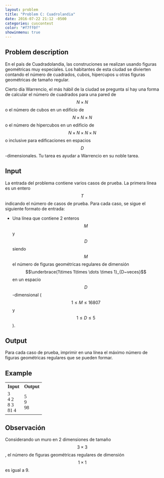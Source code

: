 ```yaml
---
layout: problem
title: "Problem C: Cuadrolandia"
date: 2016-07-22 21:12 -0500
categories: cuscontest
color: "#f7ff0f"
showinmenu: true
---
```


## Problem description


En el país de Cuadradolandia, las construciones se realizan usando figuras geométricas muy especiales. Los habitantes de esta ciudad se divierten contando el número de cuadrados, cubos, hipercupos u otras figuras geométricas de tamaño regular.

Cierto día Warrencio, el más hábil de la ciudad se pregunta sí hay una forma de calcular el número de cuadrados para una pared de $$N\times N$$ o el número de cubos en un edificio de $$N\times N\times N$$ o el número de hipercubos en un edificio de $$N\times N\times N\times N$$ o inclusive para edificaciones en espacios $$D$$-dimensionales. Tu tarea es ayudar a Warrencio en su noble tarea.

## Input

La entrada del problema contiene varios casos de prueba. La primera línea es un entero $$T$$ indicando el número de casos de prueba. Para cada caso, se sigue el siguiente formato de entrada:

  * Una línea que contiene 2 enteros $$M$$ y $$D$$ siendo $$M$$ el número de figuras geométricas regulares de dimensión $$\underbrace{1\times 1\times \dots \times 1}_{D~veces}$$ en un espacio $$D$$-dimensional ($$1 \leq M \leq 16807$$ y $$1 \leq D \leq 5$$).

## Output

Para cada caso de prueba, imprimir en una línea el máximo número de figuras geométricas regulares que se pueden formar. 

## Example

<div class="panel panel-default">
  <table class="table" style="font-family:'Lucida Console',monoscape;">
    <tr>
      <th> Input </th>
      <th> Output </th>
    </tr>
    <tr>
      <td>
        3<br>
        4 2<br>
        8 3<br>
        81 4<br>
      </td>
      <td> 
        5<br>
        9<br>
        98<br>
      </td>
    </tr>
  </table>
</div>

## Observación

Considerando un muro en 2 dimensiones de tamaño $$3\times 3$$, el número de figuras geométricas regulares de dimensión $$1\times 1$$ es igual a 9.
